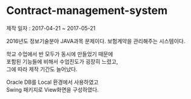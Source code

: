 # Contract-management-system
제작 일자 : 2017-04-21 ~ 2017-05-21

2016년도 정보기술분야 JAVA과목 문제이다. 보험계약을 관리해주는 시스템이다.

학교 수업에서 반 모두가 동시에 만들었기 때문에<br>
포함된 기능들에 비해서 수업진도가 굉장히 느렸고,<br>
그에 따라 제작 기간도 늘어났다.

Oracle DB를 Local 환경에서 사용하였고<br>
Swing 패키지로 View화면을 구성하였다.
